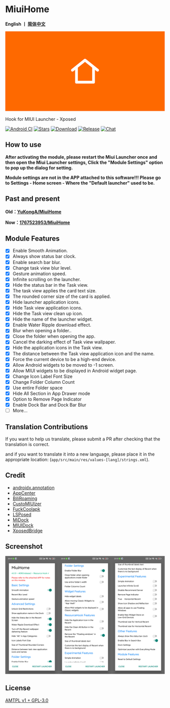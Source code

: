 # MiuiHome

__English 丨 [简体中文](https://github.com/1767523953/MiuiHome/blob/main/README_zh.md)__

![Launcher](https://github.com/1767523953/MiuiHome/blob/main/Pic/Launcher.png)

Hook for MIUI Launcher - Xposed

[![Android CI](https://github.com/1767523953/MiuiHome/actions/workflows/main.yml/badge.svg)](https://github.com/1767523953/MiuiHome/actions/workflows/main.yml) [![Stars](https://img.shields.io/github/stars/1767523953/MiuiHome?label=stars)](https://github.com/1767523953/MiuiHome) [![Download](https://img.shields.io/github/downloads/Xposed-Modules-Repo/com.yuk.miuihome/total)](https://github.com/Xposed-Modules-Repo/com.yuk.miuihome/releases) [![Release](https://img.shields.io/github/v/release/Xposed-Modules-Repo/com.yuk.miuihome?label=release)](https://github.com/Xposed-Modules-Repo/com.yuk.miuihome/releases/latest) [![Chat](https://img.shields.io/badge/Telegram-Chat-blue.svg?logo=telegram)](https://t.me/MiuiHome_Xposed)

## How to use

__After activating the module, please restart the Miui Launcher once and then open the Miui Launcher settings, Click the "Module Settings" option to pop up the dialog for setting.__

__Module settings are not in the APP attached to this software!!! Please go to Settings - Home screen - Where the "Default launcher" used to be.__

## Past and present

__Old：[YuKongA/MiuiHome](https://github.com/YuKongA/MiuiHome)__

__Now：[1767523953/MiuiHome](https://github.com/1767523953/MiuiHome)__

## Module Features

- [x] Enable Smooth Animation.
- [x] Always show status bar clock.
- [x] Enable search bar blur.
- [x] Change task view blur level.
- [x] Gesture animation speed.
- [x] Infinite scrolling on the launcher.
- [x] Hide the status bar in the Task view.
- [x] The task view applies the card text size.
- [x] The rounded corner size of the card is applied.
- [x] Hide launcher application icons.
- [x] Hide Task view application icons.
- [x] Hide the Task view clean up icon.
- [x] Hide the name of the launcher widget.
- [x] Enable Water Ripple download effect.
- [x] Blur when opening a folder..
- [x] Close the folder when opening the app.
- [x] Cancel the darking effect of Task view wallpaper.
- [x] Hide the application icons in the Task view.
- [x] The distance between the Task view application icon and the name.
- [x] Force the current device to be a high-end device.
- [x] Allow Android widgets to be moved to -1 screen.
- [x] Allow MIUI widgets to be displayed in Android widget page.
- [x] Change Icon Label Font Size
- [x] Change Folder Column Count
- [x] Use entire Folder space
- [x] Hide All Section in App Drawer mode
- [x] Option to Remove Page Indicator
- [x] Enable Dock Bar and Dock Bar Blur
- [ ] More...

## Translation Contributions

If you want to help us translate, please submit a PR after checking that the translation is correct.

and if you want to translate it into a new language, please place it in the appropriate location: (`app/src/main/res/values-[lang]/strings.xml`).

## Credit

- [androidx.annotation](https://android.googlesource.com/platform/frameworks/support/+/androidx-master-dev/annotation/annotation)
- [AppCenter](https://github.com/microsoft/appcenter)
- [BiliRoaming](https://github.com/yujincheng08/BiliRoaming/blob/master/LICENSE)
- [CustoMIUIzer](https://code.highspec.ru/Mikanoshi/CustoMIUIzer)
- [FuckCoolapk](https://github.com/ejiaogl/FuckCoolapk)
- [LSPosed](https://github.com/LSPosed/LSPosed)
- [MiDock](https://github.com/lamprose/MIDock)
- [MIUIDock](https://github.com/ouhoukyo/MIUIDock)
- [XposedBridge](https://github.com/rovo89/XposedBridge)

## Screenshot

![Screenshot](https://github.com/1767523953/MiuiHome/blob/main/Pic/Screenshot.png)

## License

[AMTPL v1 + GPL-3.0](LICENSE)

